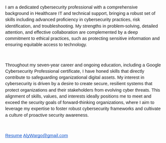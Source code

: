 <p dir="ltr" style="line-height:1.38;margin-top:0pt;margin-bottom:0pt;"><span id="docs-internal-guid-198901b2-7fff-b90c-495b-ae9de88fa169"><span style="font-size: 11pt; font-family: Arial, sans-serif; font-variant-numeric: normal; font-variant-east-asian: normal; font-variant-alternates: normal; font-variant-position: normal; vertical-align: baseline; white-space-collapse: preserve;">I am a dedicated cybersecurity professional with a comprehensive background in Healthcare IT and technical support, bringing a robust set of skills including advanced proficiency in cybersecurity practices, risk identification, and troubleshooting. My strengths in problem-solving, detailed attention, and effective collaboration are complemented by a deep commitment to ethical practices, such as protecting sensitive information and ensuring equitable access to technology.</span></span></p>

<p>&nbsp;</p>

<p dir="ltr" style="line-height:1.38;margin-top:0pt;margin-bottom:0pt;"><span id="docs-internal-guid-198901b2-7fff-b90c-495b-ae9de88fa169"><span style="font-size: 11pt; font-family: Arial, sans-serif; font-variant-numeric: normal; font-variant-east-asian: normal; font-variant-alternates: normal; font-variant-position: normal; vertical-align: baseline; white-space-collapse: preserve;">Throughout my seven-year career and ongoing education, including a Google Cybersecurity Professional certificate, I have honed skills that directly contribute to safeguarding organizational digital assets. My interest in cybersecurity is driven by a desire to create secure, resilient systems that protect organizations and their stakeholders from evolving cyber threats. This alignment of skills, values, and interests ideally positions me to meet and exceed the security goals of forward-thinking organizations, where I aim to leverage my expertise to foster robust cybersecurity frameworks and cultivate a culture of proactive security awareness.</span></span></p>

<p><br />
<br />
<span id="docs-internal-guid-198901b2-7fff-b90c-495b-ae9de88fa169"><a href="https://github.com/SecurelyAly/Resume/blob/main/README.md" style="text-decoration-line: none;"><span style="font-size: 11pt; font-family: Arial, sans-serif; color: rgb(17, 85, 204); font-variant-numeric: normal; font-variant-east-asian: normal; font-variant-alternates: normal; font-variant-position: normal; text-decoration-line: underline; text-decoration-skip-ink: none; vertical-align: baseline; white-space-collapse: preserve;">Resume</span></a><span style="font-size: 11pt; font-family: Arial, sans-serif; font-variant-numeric: normal; font-variant-east-asian: normal; font-variant-alternates: normal; font-variant-position: normal; vertical-align: baseline; white-space-collapse: preserve;"> </span><a href="mailto:AlyWargo@gmail.com" style="text-decoration-line: none;"><span style="font-size: 11pt; font-family: Arial, sans-serif; color: rgb(17, 85, 204); font-variant-numeric: normal; font-variant-east-asian: normal; font-variant-alternates: normal; font-variant-position: normal; text-decoration-line: underline; text-decoration-skip-ink: none; vertical-align: baseline; white-space-collapse: preserve;">AlyWargo@gmail.com</span></a></span></p>
